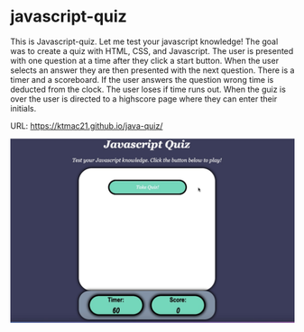 # javascript-quiz

This is Javascript-quiz. Let me test your javascript knowledge! The goal was to create a quiz with HTML, CSS, and Javascript. The user is presented with one question at a time after they click a start button. When the user selects an answer they are then presented with the next question. There is a timer and a scoreboard. If the user answers the question wrong time is deducted from the clock. The user loses if time runs out. When the guiz is over the user is directed to a highscore page where they can enter their initials.

URL: https://ktmac21.github.io/java-quiz/

![](assets/quiz.png)

